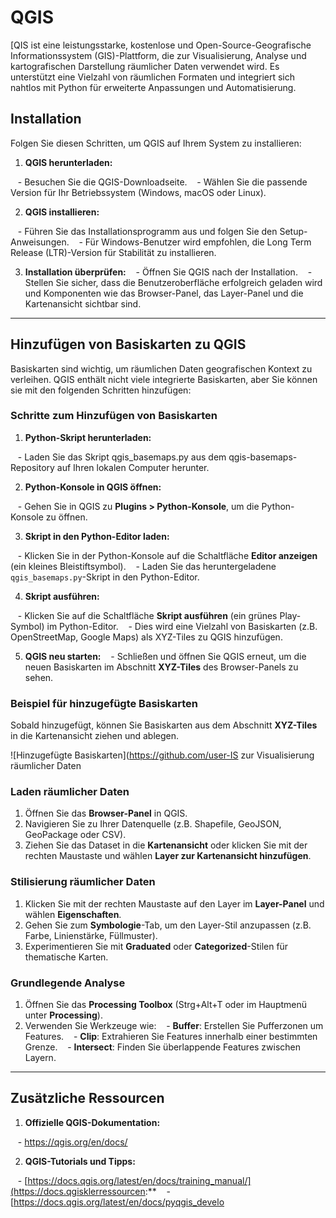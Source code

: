 
# QGIS

[QIS ist eine leistungsstarke, kostenlose und Open-Source-Geografische Informationssystem (GIS)-Plattform, die zur Visualisierung, Analyse und kartografischen Darstellung räumlicher Daten verwendet wird. Es unterstützt eine Vielzahl von räumlichen Formaten und integriert sich nahtlos mit Python für erweiterte Anpassungen und Automatisierung.

## Installation

Folgen Sie diesen Schritten, um QGIS auf Ihrem System zu installieren:

1. **QGIS herunterladen:**

   - Besuchen Sie die QGIS-Downloadseite.
   - Wählen Sie die passende Version für Ihr Betriebssystem (Windows, macOS oder Linux).

2. **QGIS installieren:**

   - Führen Sie das Installationsprogramm aus und folgen Sie den Setup-Anweisungen.
   - Für Windows-Benutzer wird empfohlen, die Long Term Release (LTR)-Version für Stabilität zu installieren.

3. **Installation überprüfen:**
   - Öffnen Sie QGIS nach der Installation.
   - Stellen Sie sicher, dass die Benutzeroberfläche erfolgreich geladen wird und Komponenten wie das Browser-Panel, das Layer-Panel und die Kartenansicht sichtbar sind.

---

## Hinzufügen von Basiskarten zu QGIS

Basiskarten sind wichtig, um räumlichen Daten geografischen Kontext zu verleihen. QGIS enthält nicht viele integrierte Basiskarten, aber Sie können sie mit den folgenden Schritten hinzufügen:

### Schritte zum Hinzufügen von Basiskarten

1. **Python-Skript herunterladen:**

   - Laden Sie das Skript qgis_basemaps.py aus dem qgis-basemaps-Repository auf Ihren lokalen Computer herunter.

2. **Python-Konsole in QGIS öffnen:**

   - Gehen Sie in QGIS zu **Plugins > Python-Konsole**, um die Python-Konsole zu öffnen.

3. **Skript in den Python-Editor laden:**

   - Klicken Sie in der Python-Konsole auf die Schaltfläche **Editor anzeigen** (ein kleines Bleistiftsymbol).
   - Laden Sie das heruntergeladene `qgis_basemaps.py`-Skript in den Python-Editor.

4. **Skript ausführen:**

   - Klicken Sie auf die Schaltfläche **Skript ausführen** (ein grünes Play-Symbol) im Python-Editor.
   - Dies wird eine Vielzahl von Basiskarten (z.B. OpenStreetMap, Google Maps) als XYZ-Tiles zu QGIS hinzufügen.

5. **QGIS neu starten:**
   - Schließen und öffnen Sie QGIS erneut, um die neuen Basiskarten im Abschnitt **XYZ-Tiles** des Browser-Panels zu sehen.

### Beispiel für hinzugefügte Basiskarten

Sobald hinzugefügt, können Sie Basiskarten aus dem Abschnitt **XYZ-Tiles** in die Kartenansicht ziehen und ablegen.

![Hinzugefügte Basiskarten](https://github.com/user-IS zur Visualisierung räumlicher Daten

### Laden räumlicher Daten

1. Öffnen Sie das **Browser-Panel** in QGIS.
2. Navigieren Sie zu Ihrer Datenquelle (z.B. Shapefile, GeoJSON, GeoPackage oder CSV).
3. Ziehen Sie das Dataset in die **Kartenansicht** oder klicken Sie mit der rechten Maustaste und wählen **Layer zur Kartenansicht hinzufügen**.

### Stilisierung räumlicher Daten

1. Klicken Sie mit der rechten Maustaste auf den Layer im **Layer-Panel** und wählen **Eigenschaften**.
2. Gehen Sie zum **Symbologie**-Tab, um den Layer-Stil anzupassen (z.B. Farbe, Linienstärke, Füllmuster).
3. Experimentieren Sie mit **Graduated** oder **Categorized**-Stilen für thematische Karten.

### Grundlegende Analyse

1. Öffnen Sie das **Processing Toolbox** (Strg+Alt+T oder im Hauptmenü unter **Processing**).
2. Verwenden Sie Werkzeuge wie:
   - **Buffer**: Erstellen Sie Pufferzonen um Features.
   - **Clip**: Extrahieren Sie Features innerhalb einer bestimmten Grenze.
   - **Intersect**: Finden Sie überlappende Features zwischen Layern.

---

## Zusätzliche Ressourcen

1. **Offizielle QGIS-Dokumentation:**

   - https://qgis.org/en/docs/

2. **QGIS-Tutorials und Tipps:**

   - [https://docs.qgis.org/latest/en/docs/training_manual/](https://docs.qgisklerressourcen:**
   - [https://docs.qgis.org/latest/en/docs/pyqgis_develo
